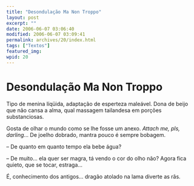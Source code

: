 ```yaml
---
title: "Desondulação Ma Non Troppo"
layout: post
excerpt: ""
date: 2006-06-07 03:06:40
modified: 2006-06-07 03:09:41
permalink: archives/20/index.html
tags: ["Textos"]
featured_img: 
wpid: 20
---
```


# Desondulação Ma Non Troppo

Tipo de menina líqüida, adaptação de esperteza maleável. Dona de beijo que não cansa a alma, qual massagem tailandesa em porções substanciosas.

Gosta de olhar o mundo como se lhe fosse um anexo. *Attach me, pls, darling*… De joelho dobrado, mantra pouco é sempre bobagem.

– De quanto em quanto tempo ela bebe água?

– De muito… ela quer ser magra, tá vendo o cor do olho não? Agora fica quieto, que se tocar, estraga…

É, conhecimento dos antigos… dragão atolado na lama diverte as rãs.